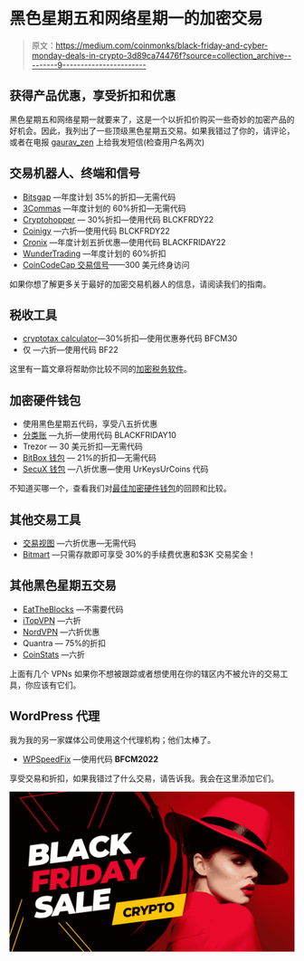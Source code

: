 # 黑色星期五和网络星期一的加密交易

> 原文：<https://medium.com/coinmonks/black-friday-and-cyber-monday-deals-in-crypto-3d89ca74476f?source=collection_archive---------9----------------------->

## 获得产品优惠，享受折扣和优惠

黑色星期五和网络星期一就要来了，这是一个以折扣价购买一些奇妙的加密产品的好机会。因此，我列出了一些顶级黑色星期五交易。如果我错过了你的，请评论，或者在电报 [gaurav_zen](https://t.me/gaurav_zen) 上给我发短信(检查用户名两次)

## 交易机器人、终端和信号

*   [Bitsgap](https://coincodecap.com/go/bitsgap) —年度计划 35%的折扣—无需代码
*   [3Commas](https://coincodecap.com/go/3commas) —年度计划的 60%折扣—无需代码
*   [Cryptohopper](https://coincodecap.com/go/cryptohopper) — 30%折扣—使用代码 BLCKFRDY22
*   [Coinigy](https://www.coinigy.com/?r=f2c1dd3e) —六折—使用代码 BLCKFRDY22
*   [Cronix](https://coincodecap.com/go/cornix) —年度计划五折优惠—使用代码 BLACKFRIDAY22
*   [WunderTrading](https://coincodecap.com/go/wunderbit) —年度计划的 60%折扣
*   [CoinCodeCap 交易信号](https://t.me/coincodecap)——300 美元终身访问

如果你想了解更多关于最好的加密交易机器人的信息，请阅读我们的指南。

## 税收工具

*   [cryptotax calculator](https://coincodecap.com/go/cryptotaxcalculator)—30%折扣—使用优惠券代码 BFCM30
*   仅 —六折—使用代码 BF22

这里有一篇文章将帮助你比较不同的[加密税务软件](/coinmonks/crypto-tax-software-ed4b4810e338)。

## 加密硬件钱包

*   使用黑色星期五代码，享受八五折优惠
*   [分类账](https://coincodecap.com/go/ledger) —九折—使用代码 BLACKFRIDAY10
*   Trezor — 30 美元折扣—无需代码
*   [BitBox 钱包](https://shiftcrypto.shop/en/?ref=NGR4VOALV3) — 21%的折扣—无需代码
*   [SecuX 钱包](https://coincodecap.com/go/secux) —八折优惠—使用 UrKeysUrCoins 代码

不知道买哪一个，查看我们对[最佳加密硬件钱包](/coinmonks/the-best-cryptocurrency-hardware-wallets-of-2020-e28b1c124069)的回顾和比较。

## 其他交易工具

*   [交易视图](https://coincodecap.com/go/tradingview) —六折优惠—无需代码
*   [Bitmart](https://coincodecap.com/go/bitmart) —只需存款即可享受 30%的手续费优惠和$3K 交易奖金！

## **其他黑色星期五交易**

*   [EatTheBlocks](https://coincodecap.com/go/learn) —不需要代码
*   [iTopVPN](https://www.itopvpn.com/aff/2022blackfridaysale?a_aid=6169266b13c2c) —六折
*   [NordVPN](https://coincodecap.com/go/nordvpn) —六折优惠
*   Quantra — 75%的折扣
*   [CoinStats](https://coincodecap.com/go/coinstats) —六折

上面有几个 VPNs 如果你不想被跟踪或者想使用在你的辖区内不被允许的交易工具，你应该有它们。

## WordPress 代理

我为我的另一家媒体公司使用这个代理机构；他们太棒了。

*   [WPSpeedFix](https://orders.wpspeedfix.com/r/0W9M60) —使用代码 **BFCM2022**

享受交易和折扣，如果我错过了什么交易，请告诉我。我会在这里添加它们。

![](img/ca24dff9d697bd0bd767d443e8c53952.png)